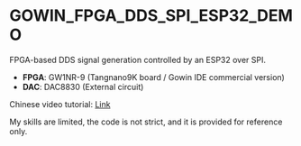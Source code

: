 # GOWIN_FPGA_DDS_SPI_ESP32_DEMO

FPGA-based DDS signal generation controlled by an ESP32 over SPI.

- **FPGA**: GW1NR-9 (Tangnano9K board / Gowin IDE commercial version)
- **DAC**: DAC8830 (External circuit)

Chinese video tutorial: [Link](https://www.bilibili.com/video/BV1HQrgYVE3F/)

My skills are limited, the code is not strict, and it is provided for reference only.
